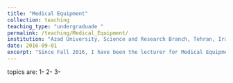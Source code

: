 ```yaml
---
title: "Medical Equipment"
collection: teaching
teaching_type: "undergraduade "
permalink: /teaching/Medical_Equipment/ 
institution: "Azad University, Science and Research Branch, Tehran, Iran"
date: 2016-09-01
excerpt: "Since Fall 2016, I have been the lecturer for Medical Equipment in the university ."
---
```

topics are:
1-
2-
3-
